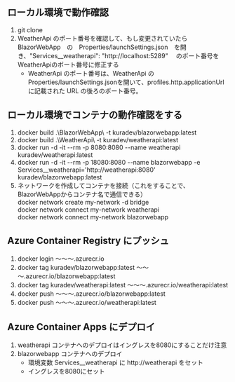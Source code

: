 ## ローカル環境で動作確認

1. git clone
2. WeatherApi のポート番号を確認して、もし変更されていたら　BlazorWebApp　の　Properties/launchSettings.json　を開き、"Services__weatherapi": "http://localhost:5289" 　のポート番号をWeatherApiのポート番号に修正する
   - WeatherApi のポート番号は、WeatherApi の Properties/launchSettings.jsonを開いて、profiles.http.applicationUrl に記載された URL の後ろのポート番号。

## ローカル環境でコンテナの動作確認をする

1. docker build .\BlazorWebApp\ -t kuradev/blazorwebapp:latest
2. docker build .\WeatherApi\ -t kuradev/weatherapi:latest
3. docker run -d -it --rm -p 8080:8080 --name weatherapi kuradev/weatherapi:latest
4. docker run -d -it --rm -p 18080:8080 --name blazorwebapp -e Services__weatherapi='http://weatherapi:8080' kuradev/blazorwebapp:latest
5. ネットワークを作成してコンテナを接続（これをすることで、BlazorWebAppからコンテナ名で通信できる）  
    docker network create my-network -d bridge  
    docker network connect my-network weatherapi  
    docker network connect my-network blazorwebapp

## Azure Container Registry にプッシュ

1. docker login ～～～.azurecr.io
2. docker tag kuradev/blazorwebapp:latest ～～～.azurecr.io/blazorwebapp:latest
3. docker tag kuradev/weatherapi:latest ～～～.azurecr.io/weatherapi:latest
4. docker push ～～～.azurecr.io/blazorwebapp:latest
5. docker push ～～～.azurecr.io/weatherapi:latest

## Azure Container Apps にデプロイ

1. weatherapi コンテナへのデプロイはイングレスを8080にすることだけ注意
2. blazorwebapp コンテナへのデプロイ
    - 環境変数 Services__weatherapi に http://weatherapi をセット
    - イングレスを8080にセット
